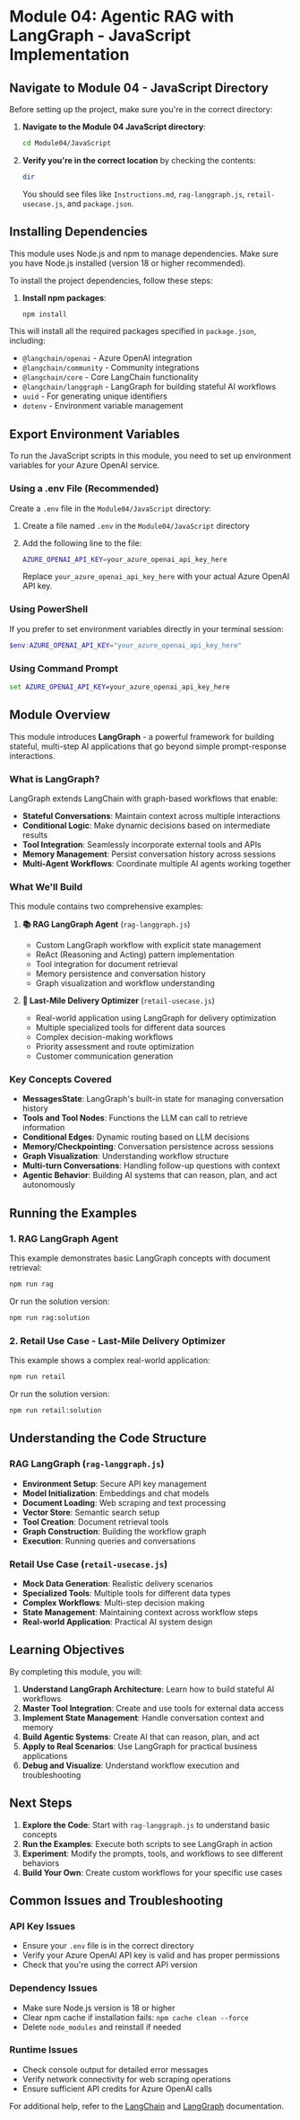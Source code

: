 # Module 04: Agentic RAG with LangGraph - JavaScript Implementation

## Navigate to Module 04 - JavaScript Directory

Before setting up the project, make sure you're in the correct directory:

1. **Navigate to the Module 04 JavaScript directory**:

   ```bash
   cd Module04/JavaScript
   ```

2. **Verify you're in the correct location** by checking the contents:

   ```bash
   dir
   ```

   You should see files like `Instructions.md`, `rag-langgraph.js`, `retail-usecase.js`, and `package.json`.

## Installing Dependencies

This module uses Node.js and npm to manage dependencies. Make sure you have Node.js installed (version 18 or higher recommended).

To install the project dependencies, follow these steps:

1. **Install npm packages**:

   ```bash
   npm install
   ```

This will install all the required packages specified in `package.json`, including:
- `@langchain/openai` - Azure OpenAI integration
- `@langchain/community` - Community integrations
- `@langchain/core` - Core LangChain functionality
- `@langchain/langgraph` - LangGraph for building stateful AI workflows
- `uuid` - For generating unique identifiers
- `dotenv` - Environment variable management

## Export Environment Variables

To run the JavaScript scripts in this module, you need to set up environment variables for your Azure OpenAI service.

### Using a .env File (Recommended)

Create a `.env` file in the `Module04/JavaScript` directory:

1. Create a file named `.env` in the `Module04/JavaScript` directory
2. Add the following line to the file:

   ```bash
   AZURE_OPENAI_API_KEY=your_azure_openai_api_key_here
   ```

   Replace `your_azure_openai_api_key_here` with your actual Azure OpenAI API key.

### Using PowerShell

If you prefer to set environment variables directly in your terminal session:

```powershell
$env:AZURE_OPENAI_API_KEY="your_azure_openai_api_key_here"
```

### Using Command Prompt

```cmd
set AZURE_OPENAI_API_KEY=your_azure_openai_api_key_here
```

## Module Overview

This module introduces **LangGraph** - a powerful framework for building stateful, multi-step AI applications that go beyond simple prompt-response interactions.

### What is LangGraph?

LangGraph extends LangChain with graph-based workflows that enable:
- **Stateful Conversations**: Maintain context across multiple interactions
- **Conditional Logic**: Make dynamic decisions based on intermediate results
- **Tool Integration**: Seamlessly incorporate external tools and APIs
- **Memory Management**: Persist conversation history across sessions
- **Multi-Agent Workflows**: Coordinate multiple AI agents working together

### What We'll Build

This module contains two comprehensive examples:

1. **📚 RAG LangGraph Agent** (`rag-langgraph.js`)
   - Custom LangGraph workflow with explicit state management
   - ReAct (Reasoning and Acting) pattern implementation
   - Tool integration for document retrieval
   - Memory persistence and conversation history
   - Graph visualization and workflow understanding

2. **🚚 Last-Mile Delivery Optimizer** (`retail-usecase.js`)
   - Real-world application using LangGraph for delivery optimization
   - Multiple specialized tools for different data sources
   - Complex decision-making workflows
   - Priority assessment and route optimization
   - Customer communication generation

### Key Concepts Covered

- **MessagesState**: LangGraph's built-in state for managing conversation history
- **Tools and Tool Nodes**: Functions the LLM can call to retrieve information
- **Conditional Edges**: Dynamic routing based on LLM decisions
- **Memory/Checkpointing**: Conversation persistence across sessions
- **Graph Visualization**: Understanding workflow structure
- **Multi-turn Conversations**: Handling follow-up questions with context
- **Agentic Behavior**: Building AI systems that can reason, plan, and act autonomously

## Running the Examples

### 1. RAG LangGraph Agent

This example demonstrates basic LangGraph concepts with document retrieval:

```bash
npm run rag
```

Or run the solution version:

```bash
npm run rag:solution
```

### 2. Retail Use Case - Last-Mile Delivery Optimizer

This example shows a complex real-world application:

```bash
npm run retail
```

Or run the solution version:

```bash
npm run retail:solution
```

## Understanding the Code Structure

### RAG LangGraph (`rag-langgraph.js`)
- **Environment Setup**: Secure API key management
- **Model Initialization**: Embeddings and chat models
- **Document Loading**: Web scraping and text processing
- **Vector Store**: Semantic search setup
- **Tool Creation**: Document retrieval tools
- **Graph Construction**: Building the workflow graph
- **Execution**: Running queries and conversations

### Retail Use Case (`retail-usecase.js`)
- **Mock Data Generation**: Realistic delivery scenarios
- **Specialized Tools**: Multiple tools for different data types
- **Complex Workflows**: Multi-step decision making
- **State Management**: Maintaining context across workflow steps
- **Real-world Application**: Practical AI system design

## Learning Objectives

By completing this module, you will:

1. **Understand LangGraph Architecture**: Learn how to build stateful AI workflows
2. **Master Tool Integration**: Create and use tools for external data access
3. **Implement State Management**: Handle conversation context and memory
4. **Build Agentic Systems**: Create AI that can reason, plan, and act
5. **Apply to Real Scenarios**: Use LangGraph for practical business applications
6. **Debug and Visualize**: Understand workflow execution and troubleshooting

## Next Steps

1. **Explore the Code**: Start with `rag-langgraph.js` to understand basic concepts
2. **Run the Examples**: Execute both scripts to see LangGraph in action
3. **Experiment**: Modify the prompts, tools, and workflows to see different behaviors
4. **Build Your Own**: Create custom workflows for your specific use cases

## Common Issues and Troubleshooting

### API Key Issues
- Ensure your `.env` file is in the correct directory
- Verify your Azure OpenAI API key is valid and has proper permissions
- Check that you're using the correct API version

### Dependency Issues
- Make sure Node.js version is 18 or higher
- Clear npm cache if installation fails: `npm cache clean --force`
- Delete `node_modules` and reinstall if needed

### Runtime Issues
- Check console output for detailed error messages
- Verify network connectivity for web scraping operations
- Ensure sufficient API credits for Azure OpenAI calls

For additional help, refer to the [LangChain](https://js.langchain.com/) and [LangGraph](https://langchain-ai.github.io/langgraphjs/) documentation.